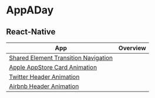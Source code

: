 # AppADay

## React-Native
| App  | Overview |
| ------------- | ------------- |
| [Shared Element Transition Navigation](/ReactNative/screens/Shared-Element-Transition-Navigation)  |   |
| [Apple AppStore Card Animation](/ReactNative/screens/Apple-AppStore-Card-Animation)  |   |
| [Twitter Header Animation](/ReactNative/screens/Twitter-Header-Animation)  |   |
| [Airbnb Header Animation](/ReactNative/screens/Airbnb-Header-Animation)  |   |


